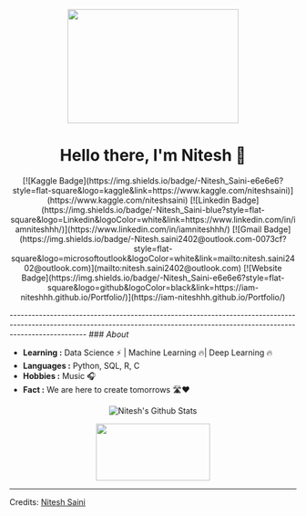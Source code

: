 <p align="center">
  <img width="300" height="200" src="https://i.pinimg.com/originals/e4/26/70/e426702edf874b181aced1e2fa5c6cde.gif">
</p>
<p>
  <h1 align="center"><b>Hello there, I'm Nitesh 👋</b></h1>
</p>
<p align="center">                                    
[![Kaggle Badge](https://img.shields.io/badge/-Nitesh_Saini-e6e6e6?style=flat-square&logo=kaggle&link=https://www.kaggle.com/niteshsaini)](https://www.kaggle.com/niteshsaini)  [![Linkedin Badge](https://img.shields.io/badge/-Nitesh_Saini-blue?style=flat-square&logo=Linkedin&logoColor=white&link=https://www.linkedin.com/in/iamniteshhh/)](https://www.linkedin.com/in/iamniteshhh/)  [![Gmail Badge](https://img.shields.io/badge/-Nitesh.saini2402@outlook.com-0073cf?style=flat-square&logo=microsoftoutlook&logoColor=white&link=mailto:nitesh.saini2402@outlook.com)](mailto:nitesh.saini2402@outlook.com)  [![Website Badge](https://img.shields.io/badge/-Nitesh_Saini-e6e6e6?style=flat-square&logo=github&logoColor=black&link=https://iam-niteshhh.github.io/Portfolio/)](https://iam-niteshhh.github.io/Portfolio/)
</p>
---------------------------------------------------------------------------------------------------------------------------------------------------------------------------------
### <i>About</i>

-  **Learning :** Data Science :zap: | Machine Learning :fire:| Deep Learning :fire:		
-  **Languages :** Python, SQL, R, C
-  **Hobbies :**  Music :headphones:
-  **Fact :** We are here to create tomorrows 🛣:heart:
<!--- -  **Organisation :** [name](link)-->

<p align="center">
  <img alt="Nitesh's Github Stats" src="https://github-readme-stats.vercel.app/api?username=iam-niteshhh&show_icons=true&theme=radical">
</p>

<p align="center">
  <img width="200" height="100" src="https://cdn-acpnj.nitrocdn.com/SDkrhncnWeetGsYGlzwaPnbfptfOeIKk/assets/static/optimized/rev-56afdb7/wp-content/uploads/2017/12/thank-you-.jpg">
</p>

-----
Credits: [Nitesh Saini](https://github.com/iam-niteshhh)
